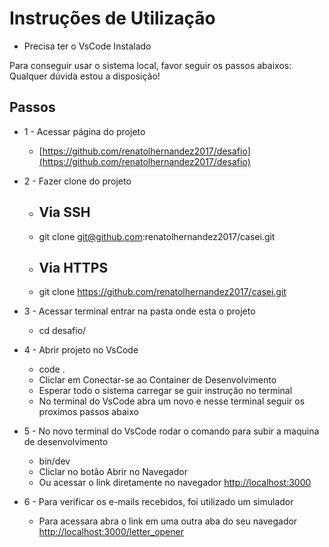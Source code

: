 # Instruções de Utilização
  - Precisa ter o VsCode Instalado

Para conseguir usar o sistema local, favor seguir os passos abaixos:
Qualquer dúvida estou a disposição!

## Passos
- 1 - Acessar página do projeto
  - [https://github.com/renatolhernandez2017/desafio](https://github.com/renatolhernandez2017/desafio)

- 2 - Fazer clone do projeto
  - ## Via SSH
  - git clone git@github.com:renatolhernandez2017/casei.git

  - ## Via HTTPS
  - git clone https://github.com/renatolhernandez2017/casei.git

- 3 - Acessar terminal entrar na pasta onde esta o projeto
  - cd desafio/

- 4 - Abrir projeto no VsCode
  - code .
  - Cliclar em Conectar-se ao Container de Desenvolvimento
  - Esperar todo o sistema carregar se guir instrução no terminal
  - No terminal do VsCode abra um novo e nesse terminal seguir os proximos passos abaixo

- 5 - No novo terminal do VsCode rodar o comando para subir a maquina de desenvolvimento
  - bin/dev
  - Cliclar no botão Abrir no Navegador
  - Ou acessar o link diretamente no navegador [http://localhost:3000](http://localhost:3000)

- 6 - Para verificar os e-mails recebidos, foi utilizado um simulador
  - Para acessara abra o link em uma outra aba do seu navegador [http://localhost:3000/letter_opener](http://localhost:3000/letter_opener)
